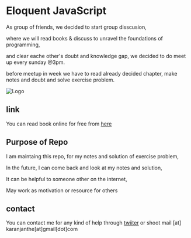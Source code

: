 
# Eloquent JavaScript



As group of friends, we decided to start group disscusion,

 where we will read books & discuss to unravel the foundations of programming,

and clear eache other's doubt and knowledge gap, we decided to do meet up every sunday @3pm.

before meetup in week we have to read already decided chapter, make notes and doubt and solve exercise problem.

![Logo](https://eloquentjavascript.net/img/cover.jpg)



## link

You can read book online for free from [here]( https://eloquentjavascript.net/)


## Purpose of Repo

I am maintaing this repo, for my notes and solution of exercise problem,

In the future, I can come back and look at my notes and solution, 

 It can be helpful to someone other on the internet, 

May work as motivation or resource for others
## contact

You can contact me for any kind of help through [twiiter](https://twitter.com/KaranJanthe)  or shoot mail [at] karanjanthe[at]gmail[dot]com 